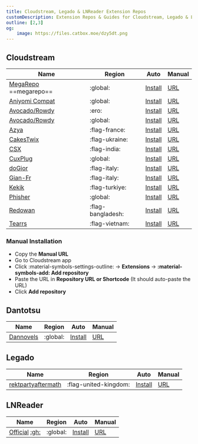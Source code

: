 ```yaml
---
title: Cloudstream, Legado & LNReader Extension Repos
customDescription: Extension Repos & Guides for Cloudstream, Legado & LNReader
outline: [2,3]
og:
    image: https://files.catbox.moe/dzy5dt.png
---
```



<GradientCard title="Extension Repos" description="Miscellaneous Extension Repos & Guides" theme="turquoise" variant="thin"/>

## Cloudstream

| Name | Region | Auto | Manual |
| - | - | - | - |
| [MegaRepo](https://github.com/self-similarity/MegaRepo/) ==megarepo== | :global: | [Install](cloudstreamrepo://raw.githubusercontent.com/self-similarity/MegaRepo/builds/repo.json) | [URL](https://raw.githubusercontent.com/self-similarity/MegaRepo/builds/repo.json) |
| [Aniyomi Compat](https://github.com/CranberrySoup/AniyomiCompatExtension) | :global: | [Install](cloudstreamrepo://raw.githubusercontent.com/CranberrySoup/AniyomiCompatExtension/master/repo.json) | [URL](https://raw.githubusercontent.com/CranberrySoup/AniyomiCompatExtension/master/repo.json) |
| [Avocado/Rowdy](https://github.com/Rowdy-Avocado/18plus-Extensions) | :ero: | [Install](cloudstreamrepo://raw.githubusercontent.com/Rowdy-Avocado/18plus-Extensions/refs/heads/builds/repo.json) | [URL](https://raw.githubusercontent.com/Rowdy-Avocado/18plus-Extensions/refs/heads/builds/repo.json) |
| [Avocado/Rowdy](https://github.com/Rowdy-Avocado/Rowdycado-Extensions) | :global: | [Install](cloudstreamrepo://raw.githubusercontent.com/Rowdy-Avocado/Rowdycado-Extensions/builds/repo.json) | [URL](https://raw.githubusercontent.com/Rowdy-Avocado/Rowdycado-Extensions/builds/repo.json) |
| [Azya](https://git.disroot.org/ayza/FStream) | :flag-france: | [Install](cloudstreamrepo://git.disroot.org/ayza/FStream/raw/branch/main/repo.json) | [URL](https://git.disroot.org/ayza/FStream/raw/branch/main/repo.json) |
| [CakesTwix](https://github.com/CakesTwix/cloudstream-extensions-uk) | :flag-ukraine: | [Install](cloudstreamrepo://raw.githubusercontent.com/CakesTwix/cloudstream-extensions-uk/master/repo.json) | [URL](https://raw.githubusercontent.com/CakesTwix/cloudstream-extensions-uk/master/repo.json) |
| [CSX](https://github.com/SaurabhKaperwan/CSX) | :flag-india: | [Install](cloudstreamrepo://raw.githubusercontent.com/SaurabhKaperwan/CSX/builds/CS.json) | [URL](https://raw.githubusercontent.com/SaurabhKaperwan/CSX/builds/CS.json) |
| [CuxPlug](https://github.com/ycngmn/CuxPlug) | :global: | [Install](cloudstreamrepo://raw.githubusercontent.com/ycngmn/CuxPlug/refs/heads/main/repo.json) | [URL](https://raw.githubusercontent.com/ycngmn/CuxPlug/refs/heads/main/repo.json) |
| [doGior](https://github.com/doGior/doGiorsHadEnough) | :flag-italy: | [Install](cloudstreamrepo://raw.githubusercontent.com/doGior/doGiorsHadEnough/refs/heads/builds/repo.json) | [URL](https://raw.githubusercontent.com/doGior/doGiorsHadEnough/refs/heads/builds/repo.json) |
| [Gian-Fr](https://github.com/Gian-Fr/ItalianProvider) | :flag-italy: | [Install](cloudstreamrepo://raw.githubusercontent.com/Gian-Fr/ItalianProvider/builds/repo.json) | [URL](https://raw.githubusercontent.com/Gian-Fr/ItalianProvider/builds/repo.json) |
| [Kekik](https://github.com/Kraptor123/cs-kekikanime) | :flag-turkiye: | [Install](cloudstreamrepo://raw.githubusercontent.com/Kraptor123/cs-kekikanime/master/repo.json) | [URL](https://raw.githubusercontent.com/Kraptor123/cs-kekikanime/master/repo.json) |
| [Phisher](https://github.com/phisher98/cloudstream-extensions-phisher) | :global: | [Install](cloudstreamrepo://raw.githubusercontent.com/phisher98/cloudstream-extensions-phisher/refs/heads/builds/repo.json) | [URL](https://raw.githubusercontent.com/phisher98/cloudstream-extensions-phisher/refs/heads/builds/repo.json) |
| [Redowan](https://github.com/redowan99/Redowan-CloudStream) | :flag-bangladesh: | [Install](cloudstreamrepo://raw.githubusercontent.com/redowan99/Redowan-CloudStream/master/repo.json) | [URL](https://raw.githubusercontent.com/redowan99/Redowan-CloudStream/master/repo.json) |
| [Tearrs](https://gitlab.com/tearrs/cloudstream-vietnamese) | :flag-vietnam: | [Install](cloudstreamrepo://gitlab.com/tearrs/cloudstream-vietnamese/-/raw/main/repo.json) | [URL](https://gitlab.com/tearrs/cloudstream-vietnamese/-/raw/main/repo.json) |

### Manual Installation
- Copy the **Manual URL**
- Go to Cloudstream app
- Click :material-symbols-settings-outline: -> **Extensions** -> **:material-symbols-add: Add repository**
- Paste the URL in **Repository URL or Shortcode** (It should auto-paste the URL)
- Click **Add repository**


## Dantotsu

| Name | Region | Auto | Manual |
| - | - | - | - |
| [Dannovels](https://github.com/dannovels/novel-extensions) | :global: | [Install](novelyomi://add-repo?url=https://raw.githubusercontent.com/dannovels/novel-extensions/repo/index.min.json) | [URL](https://raw.githubusercontent.com/dannovels/novel-extensions/refs/heads/repo/index.min.json) |

## Legado
| Name | Region | Auto | Manual |
| - | - | - | - |
| [rektpartyaftermath](https://github.com/rektpartyaftermath/Legado-booksource-collection) | :flag-united-kingdom: | [Install](legado://import/bookSource?src=https://raw.githubusercontent.com/rektpartyaftermath/Legado-booksource-collection/main/AllBooksource.json) | [URL](https://raw.githubusercontent.com/rektpartyaftermath/Legado-booksource-collection/main/AllBooksource.json) |

## LNReader
| Name | Region | Auto | Manual |
| - | - | - | - |
| [Official](https://lnreader.github.io/plugins) [:gh:](https://github.com/LNReader/lnreader-plugins) | :global: | [Install](lnreader://repo/add?url=https://raw.githubusercontent.com/LNReader/lnreader-plugins/plugins/v3.0.0/.dist/plugins.min.json) | [URL](https://raw.githubusercontent.com/LNReader/lnreader-plugins/plugins/v3.0.0/.dist/plugins.min.json) |
